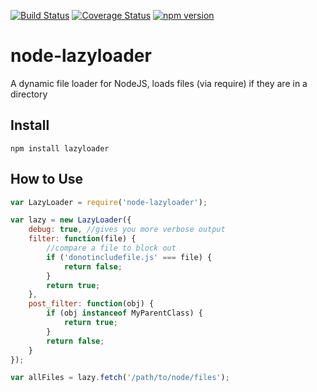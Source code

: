 [![Build Status](https://travis-ci.org/AgencyPMG/node-lazyloader.svg?branch=master)](https://travis-ci.org/AgencyPMG/node-lazyloader)
[![Coverage Status](https://coveralls.io/repos/AgencyPMG/node-lazyloader/badge.svg)](https://coveralls.io/r/AgencyPMG/node-lazyloader)
[![npm version](https://badge.fury.io/js/node-lazyloader.svg)](http://badge.fury.io/js/node-lazyloader)


# node-lazyloader
A dynamic file loader for NodeJS, loads files (via require) if they are in a directory

## Install

```
npm install lazyloader
```

## How to Use
```js
var LazyLoader = require('node-lazyloader');

var lazy = new LazyLoader({
    debug: true, //gives you more verbose output
    filter: function(file) {
        //compare a file to block out
        if ('donotincludefile.js' === file) {
            return false;
        }
        return true;
    },
    post_filter: function(obj) {
        if (obj instanceof MyParentClass) {
            return true;
        }
        return false;
    }
});

var allFiles = lazy.fetch('/path/to/node/files');
```

